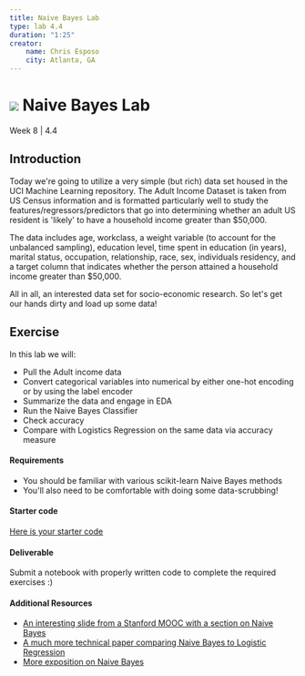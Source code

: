 ```yaml
---
title: Naive Bayes Lab
type: lab 4.4
duration: "1:25"
creator:
    name: Chris Esposo
    city: Atlanta, GA
---
```


# ![](https://ga-dash.s3.amazonaws.com/production/assets/logo-9f88ae6c9c3871690e33280fcf557f33.png) Naive Bayes Lab
Week 8 | 4.4

## Introduction

Today we're going to utilize a very simple (but rich) data set housed in the UCI Machine Learning repository. The Adult Income Dataset is taken from US Census information and is formatted particularly well to study the features/regressors/predictors that go into determining whether an adult US resident is 'likely' to have a household income greater than $50,000.

The data includes age, workclass, a weight variable (to account for the unbalanced sampling), education level, time spent in education (in years), marital status, occupation, relationship, race, sex, individuals residency, and a target column that indicates whether the person attained a household income greater than $50,000.

All in all, an interested data set for socio-economic research. So let's get our hands dirty and load up some data!

## Exercise

In this lab we will:
- Pull the Adult income data
- Convert categorical variables into numerical by either one-hot encoding or by using the label encoder
- Summarize the data and engage in EDA
- Run the Naive Bayes Classifier
- Check accuracy
- Compare with Logistics Regression on the same data via accuracy measure

#### Requirements

- You should be familiar with various scikit-learn Naive Bayes methods
- You'll also need to be comfortable with doing some data-scrubbing!


#### Starter code

[Here is your starter code](./code/w8-4.4-starter.ipynb)

#### Deliverable

Submit a notebook with properly written code to complete the required exercises :)

#### Additional Resources

- [An interesting slide from a Stanford MOOC with a section on Naive Bayes](https://web.stanford.edu/class/cs124/lec/naivebayes.pdf)
- [A much more technical paper comparing Naive Bayes to Logistic Regression](https://www.cs.cmu.edu/~tom/mlbook/NBayesLogReg.pdf)
- [More exposition on Naive Bayes](http://blog.yhat.com/posts/naive-bayes-in-python.html)

